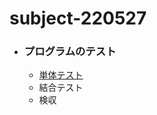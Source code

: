 # subject-220527

- ### プログラムのテスト
  - [単体テスト](https://www.techmatrix.co.jp/t/quality/unittest.html#:~:text=%E5%8D%98%E4%BD%93%E3%83%86%E3%82%B9%E3%83%88%EF%BC%88%E3%83%A6%E3%83%8B%E3%83%83%E3%83%88%E3%83%86%E3%82%B9%E3%83%88%E3%81%A8%E5%91%BC%E3%81%B0%E3%82%8C%E3%82%8B,%E5%8D%98%E4%BD%8D%EF%BC%88%E3%83%A6%E3%83%8B%E3%83%83%E3%83%88%EF%BC%89%E3%81%A8%E3%81%AA%E3%82%8A%E3%81%BE%E3%81%99%E3%80%82)
  - 結合テスト
  - 検収
